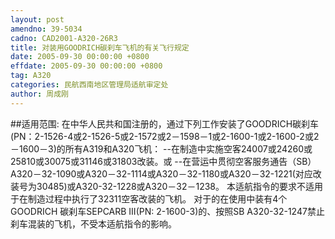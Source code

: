 ```yaml
---
layout: post
amendno: 39-5034
cadno: CAD2001-A320-26R3
title: 对装用GOODRICH碳刹车飞机的有关飞行规定
date: 2005-09-30 00:00:00 +0800
effdate: 2005-09-30 00:00:00 +0800
tag: A320
categories: 民航西南地区管理局适航审定处
author: 周成刚
---
```


##适用范围:
在中华人民共和国注册的，通过下列工作安装了GOODRICH碳刹车(PN：2-1526-4或2-1526-5或2-1572或2－1598－1或2-1600-1或2-1600-2或2－1600－3)的所有A319和A320飞机： --在制造中实施空客24007或24260或25810或30075或31146或31803改装。或 --在营运中贯彻空客服务通告（SB）A320－32-1090或A320－32-1114或A320－32-1180或A320－32-1221(对应改装号为30485)或A320-32-1228或A320－32－1238。
本适航指令的要求不适用于在制造过程中执行了32311空客改装的飞机。 对于的在使用中装有4个GOODRICH 碳刹车SEPCARB III(PN: 2-1600-3)的、按照SB A320-32-1247禁止刹车混装的飞机，不受本适航指令的影响。

